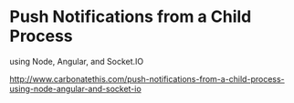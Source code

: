 
Push Notifications from a Child Process
======

using Node, Angular, and Socket.IO

http://www.carbonatethis.com/push-notifications-from-a-child-process-using-node-angular-and-socket-io